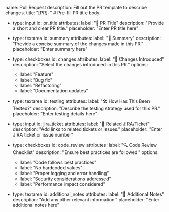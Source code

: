 name: Pull Request
description: Fill out the PR template to describe changes.
title: "[PR]: " # Pre-fill PR title
body:
- type: input
  id: pr_title
  attributes:
  label: "🔖 PR Title"
  description: "Provide a short and clear PR title."
  placeholder: "Enter PR title here"

- type: textarea
  id: summary
  attributes:
  label: "📌 Summary"
  description: "Provide a concise summary of the changes made in this PR."
  placeholder: "Enter summary here"

- type: checkboxes
  id: changes
  attributes:
  label: "🔄 Changes Introduced"
  description: "Select the changes introduced in this PR."
  options:
  - label: "Feature"
  - label: "Bug fix"
  - label: "Refactoring"
  - label: "Documentation updates"

- type: textarea
  id: testing
  attributes:
  label: "🛠️ How Has This Been Tested?"
  description: "Describe the testing strategy used for this PR."
  placeholder: "Enter testing details here"

- type: input
  id: jira_ticket
  attributes:
  label: "🎯 Related JIRA/Ticket"
  description: "Add links to related tickets or issues."
  placeholder: "Enter JIRA ticket or issue number"

- type: checkboxes
  id: code_review
  attributes:
  label: "🔍 Code Review Checklist"
  description: "Ensure best practices are followed."
  options:
  - label: "Code follows best practices"
  - label: "No hardcoded values"
  - label: "Proper logging and error handling"
  - label: "Security considerations addressed"
  - label: "Performance impact considered"

- type: textarea
  id: additional_notes
  attributes:
  label: "📝 Additional Notes"
  description: "Add any other relevant information."
  placeholder: "Enter additional notes here"
